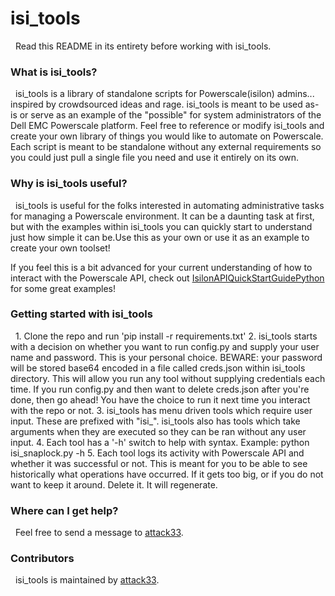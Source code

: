 <h1>isi_tools</h2> &nbsp;
Read this README in its entirety before working with isi_tools.&nbsp;

<h3>What is isi_tools?</h3>&nbsp;
isi_tools is a library of standalone scripts for Powerscale(isilon) admins... inspired by crowdsourced ideas and rage.&nbsp;isi_tools is meant to be used as-is or serve as an example of the "possible" for system administrators of the Dell EMC Powerscale platform. Feel free to reference or modify isi_tools and create your own library of things you would like to automate on Powerscale. Each script is meant to be standalone without any external requirements so you could just pull a single file you need and use it entirely on its own.

<h3>Why is isi_tools useful?</h3>&nbsp;
isi_tools is useful for the folks interested in automating administrative tasks for managing a Powerscale environment. It can be a daunting task at first, but with the examples within isi_tools you can quickly start to understand just how simple it can be.Use this as your own or use it as an example to create your own toolset!

If you feel this is a bit advanced for your current understanding of how to interact with the Powerscale API, check out <a href="https://github.com/j-sims/IsilonAPIQuickStartGuidePython">IsilonAPIQuickStartGuidePython</a> for some great examples!

<h3>Getting started with isi_tools</h3>&nbsp;
1. Clone the repo and run 'pip install -r requirements.txt'
2. isi_tools starts with a decision on whether you want to run config.py and supply your user name and password. This is your personal choice. BEWARE: your password will be stored base64 encoded in a file called creds.json within isi_tools directory. This will allow you run any tool without supplying credentials each time. If you run config.py and then want to delete creds.json after you're done, then go ahead! You have the choice to run it next time you interact with the repo or not.
3. isi_tools has menu driven tools which require user input. These are prefixed with "isi_". isi_tools also has tools which take arguments when they are executed so they can be ran without any user input.
4. Each tool has a '-h' switch to help with syntax. Example: python isi_snaplock.py -h
5. Each tool logs its activity with Powerscale API and whether it was successful or not. This is meant for you to be able to see historically what operations have occurred. If it gets too big, or if you do not want to keep it around. Delete it. It will regenerate.

<h3>Where can I get help?</h3>&nbsp;
Feel free to send a message to <a href="https://github.com/attack33">attack33</a>.

<h3>Contributors</h3>&nbsp;
isi_tools is maintained by <a href="https://github.com/attack33">attack33</a>.
